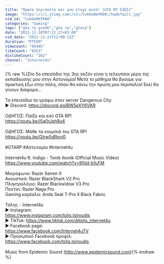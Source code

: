 ```yaml
---
title: "Πρώτη περιπολία και μου έτυχε αυτό! [GTA RP S3E5]"
image: "https:\/\/i.ytimg.com\/vi\/CukUo0mTK0A\/hqdefault.jpg"
vid_id: "CukUo0mTK0A"
categories: "Gaming"
tags: ["gta rp greek","gta rp","gtarp"]
date: "2021-11-18T07:22:27+03:00"
vid_date: "2021-11-13T12:00:12Z"
duration: "PT55M"
viewcount: "95495"
likeCount: "8353"
dislikeCount: "162"
channel: "Internet4u"
---
```

{% raw %}Στο 5ο επεισόδιο της 3ης σεζόν είναι η τελευταία μέρα της εκπαίδευσης μου στην Αστυνομία! Μετά το μάθημα θα βγούμε για πρακτική έξω στην πόλη, όπου θα κάνω την πρώτη μου περιπολία! Εκεί θα γίνουν διάφορα...<br /><br />Τα επεισόδια τα γράφω στον server Dangerous City <br />► Discord: <a rel="nofollow" target="blank" href="https://discord.gg/BW5eXY6VKR">https://discord.gg/BW5eXY6VKR</a><br /><br />ΟΔΗΓΟΣ: Παίξε και εσύ GTA RP!<br /><a rel="nofollow" target="blank" href="https://youtu.be/i5a0rJqh8u4">https://youtu.be/i5a0rJqh8u4</a><br /><br />ΟΔΗΓΟΣ: Μάθε τα κουμπιά του GTA RP! <br /><a rel="nofollow" target="blank" href="https://youtu.be/Gtrw5dRpvj0">https://youtu.be/Gtrw5dRpvj0</a><br /><br />#GTARP #Αστυνομία #Internet4u<br /><br />Internet4u ft. Indigo - Tonik Ikonik (Official Music Video)<br /><a rel="nofollow" target="blank" href="https://www.youtube.com/watch?v=95ild-b1uFM">https://www.youtube.com/watch?v=95ild-b1uFM</a><br /><br />Μικρόφωνο: Razer Seiren X<br />Ακουστικά: Razer BlackShark V2 Pro<br />Πληκτρολόγιο: Razer Blackwidow V3 Pro<br />Ποντίκι: Razer Naga Pro<br />Gaming καρέκλα: Anda Seat T-Pro II Black Fabric<br /><br />Τόλης - Internet4u <br />► Instagram:<br /><a rel="nofollow" target="blank" href="https://www.instagram.com/tolis.tsiroudis">https://www.instagram.com/tolis.tsiroudis</a><br />► TikTok: <a rel="nofollow" target="blank" href="https://www.tiktok.com/@tolis_internet4u">https://www.tiktok.com/@tolis_internet4u</a><br />► Facebook page: <br /><a rel="nofollow" target="blank" href="https://www.facebook.com/Internet4uTV">https://www.facebook.com/Internet4uTV</a> <br />► Προσωπικό Facebook προφίλ: <br /><a rel="nofollow" target="blank" href="https://www.facebook.com/tolis.tsiroudis">https://www.facebook.com/tolis.tsiroudis</a><br /><br />Music from Epidemic Sound (<a rel="nofollow" target="blank" href="http://www.epidemicsound.com)">http://www.epidemicsound.com)</a>{% endraw %}
